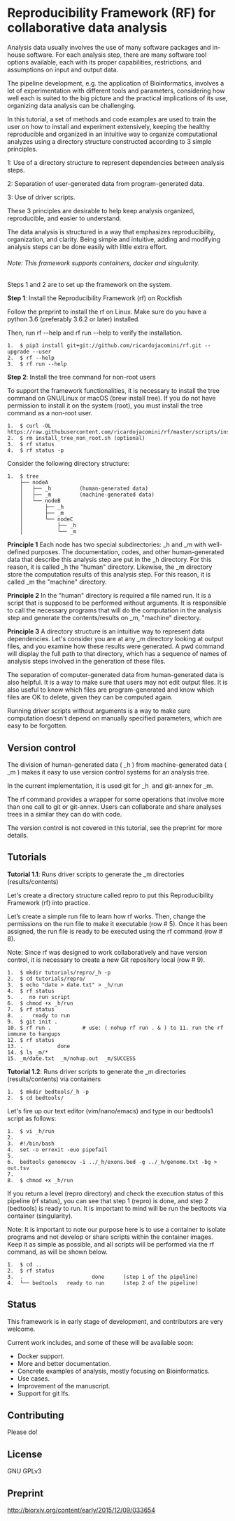 # Reproducibility Framework (RF) for collaborative data analysis

Analysis data usually involves the use of many software packages and in-house software. For each analysis step, there are many software tool options available, each with its proper capabilities, restrictions, and assumptions on input and output data.

The pipeline development, e.g. the application of Bioinformatics, involves a lot of experimentation with different tools and parameters, considering how well each is suited to the big picture and the practical implications of its use, organizing data analysis can be challenging.

In this tutorial, a set of methods and code examples are used to train the user on how to install and experiment extensively, keeping the healthy reproducible and organized in an intuitive way to organize computational analyzes using a directory structure constructed according to 3 simple principles.

1: Use of a directory structure to represent dependencies between analysis steps.

2: Separation of user-generated data from program-generated data.

3: Use of driver scripts.

These 3 principles are desirable to help keep analysis organized, reproducible, and easier to understand.

The data analysis is structured in a way that emphasizes reproducibility, organization, and clarity. Being simple and intuitive, adding and modifying analysis steps can be done easily with little extra effort.

###### *Note: This framework supports containers, docker and singularity.* 

Steps 1 and 2 are to set up the framework on the system.

**Step 1**: Install the Reproducibility Framework (rf) on Rockfish

Follow the preprint to install the rf on Linux. Make sure do you have a python 3.6 (preferably 3.6.2 or later) installed. 

Then, run rf --help and rf run --help to verify the installation.
```
1.  $ pip3 install git+git://github.com/ricardojacomini/rf.git --upgrade --user
2.  $ rf --help
3.  $ rf run --help
```
**Step 2**: Install the tree command for non-root users

To support the framework functionalities, it is necessary to install the tree command on GNU/Linux or macOS (brew install tree). If you do not have permission to install it on the system (root), you must install the tree command as a non-root user.

```
1.  $ curl -OL https://raw.githubusercontent.com/ricardojacomini/rf/master/scripts/install_tree_non_root.sh
2.  $ rm install_tree_non_root.sh (optional)
3.  $ rf status
4.  $ rf status -p
```

Consider the following directory structure:

```
1.  $ tree
    ├── nodeA
    │   ├── _h         (human-generated data)
    │   ├── _m         (machine-generated data)
    │   └── nodeB
    │       ├── _h
    │       ├── _m
    │       └── nodeC
    │           ├── _h
    │           └── _m
```

**Principle 1**
Each node has two special subdirectories: _h and _m with well-defined purposes. The documentation, codes, and other human-generated data that describe this analysis step are put in the _h directory. For this reason, it is called _h the "human" directory. Likewise, the _m directory store the computation results of this analysis step. For this reason, it is called _m the "machine" directory.

**Principle 2**
In the "human" directory is required a file named run. It is a script that is supposed to be performed without arguments. It is responsible to call the necessary programs that will do the computation in the analysis step and generate the contents/results on _m, "machine" directory.

**Principle 3**
A directory structure is an intuitive way to represent data dependencies. Let's consider you are at any _m directory looking at output files, and you examine how these results were generated. A pwd command will display the full path to that directory, which has a sequence of names of analysis steps involved in the generation of these files.

The separation of computer-generated data from human-generated data is also helpful. It is a way to make sure that users may not edit output files. It is also useful to know which files are program-generated and know which files are OK to delete, given they can be computed again.

Running driver scripts without arguments is a way to make sure computation doesn't depend on manually specified parameters, which are easy to be forgotten.

## Version control

The division of human-generated data ( _h ) from machine-generated data ( _m ) makes it easy to use version control systems for an analysis tree.

In the current implementation, it is used git for _h  and git-annex for _m. 

The rf command provides a wrapper for some operations that involve more than one call to git or git-annex. Users can collaborate and share analyses trees in a similar they can do with code. 

The version control is not covered in this tutorial, see the preprint for more details.

## Tutorials

**Tutorial 1.1**: Runs driver scripts to generate the _m directories (results/contents)

Let's create a directory structure called repro to put this Reproducibility Framework (rf) into practice. 

Let’s create a simple run file to learn how rf works. Then, change the permissions on the run file to make it executable (row # 5). Once it has been assigned, the run file is ready to be executed using the rf command (row # 8). 

Note: Since rf was designed to work collaboratively and have version control, it is necessary to create a new Git repository local (row # 9). 
```
1.  $ mkdir tutorials/repro/_h -p
2.  $ cd tutorials/repro/
3.  $ echo "date > date.txt" > _h/run
4.  $ rf status                        
5.  .  no run script         
6.  $ chmod +x _h/run                 
7.  $ rf status
8.  .   ready to run
9.  $ git init . 
10. $ rf run .          # use: ( nohup rf run . & ) to 11. run the rf immune to hangups
12. $ rf status
13. .           done
14. $ ls _m/*
15. _m/date.txt  _m/nohup.out  _m/SUCCESS
```
**Tutorial 1.2**: Runs driver scripts to generate the _m directories (results/contents) via containers
```
1.  $ mkdir bedtools/_h -p
2.  $ cd bedtools/     
```
Let's fire up our text editor (vim/nano/emacs) and type in our bedtools1 script as follows:
```
1.  $ vi _h/run
2.  
3.  #!/bin/bash
4.  set -o errexit -euo pipefail
5.  
6.  bedtools genomecov -i ../_h/exons.bed -g ../_h/genome.txt -bg > out.tsv  
7.  
8.  $ chmod +x _h/run 
```
If you return a level (repro directory) and check the execution status of this pipeline (rf status), you can see that step 1 (repro) is done, and step 2 (bedtools) is ready to run. It is important to mind will be run the bedtoots via container (singularity). 

Note: It is important to note our purpose here is to use a container to isolate programs and not develop or share scripts within the container images. Keep it as simple as possible, and all scripts will be performed via the rf command, as will be shown below.
```
1.  $ cd ..
2.  $ rf status
3.  .                      done      (step 1 of the pipeline)
4.  └── bedtools   ready to run      (step 2 of the pipeline)
```

## Status

This framework is in early stage of development, and contributors are very welcome.

Current work includes, and some of these will be available soon:

* Docker support.
* More and better documentation.
* Concrete examples of analysis, mostly focusing on Bioinformatics.
* Use cases.
* Improvement of the manuscript.
* Support for git lfs.

## Contributing

Please do!

## License

GNU GPLv3
 
## Preprint 

 http://biorxiv.org/content/early/2015/12/09/033654
